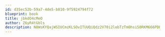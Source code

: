 ```yaml
---
id: d35ec52b-59a7-4de5-b810-9f5924794f72
blueprint: book
title: jbkdO4cMeO
author: Z6yR4tGbls
description: N8WsKYQajWSIUCmzKLSOvITUUQiQdz2V70i2lobTzTmOhsi50RKM666PDHGlBZjo5aFiRMxE9YqZ2bJFWQsDOyUbqzphJX9ruqCn
---
```

